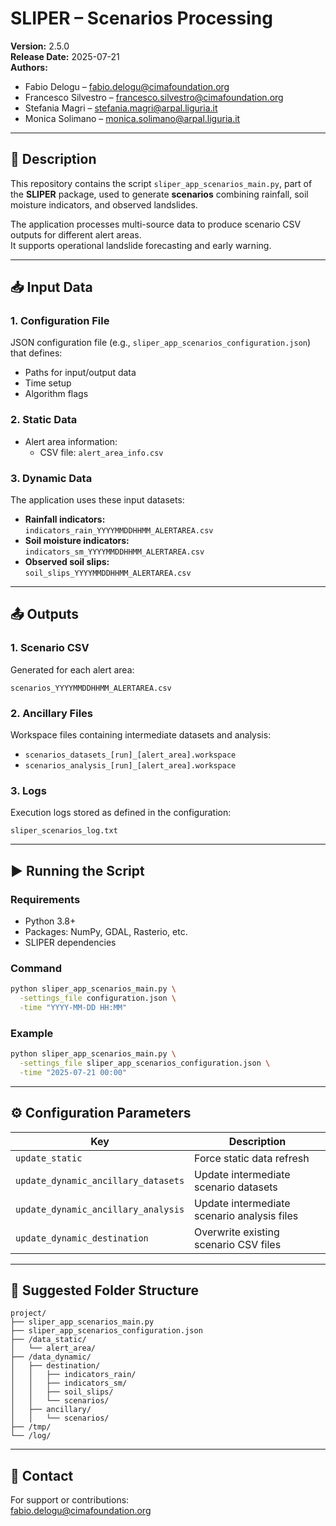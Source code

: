 # SLIPER – Scenarios Processing

**Version:** 2.5.0  
**Release Date:** 2025-07-21  
**Authors:**  
- Fabio Delogu – fabio.delogu@cimafoundation.org  
- Francesco Silvestro – francesco.silvestro@cimafoundation.org  
- Stefania Magri – stefania.magri@arpal.liguria.it  
- Monica Solimano – monica.solimano@arpal.liguria.it  

---

## 📘 Description

This repository contains the script `sliper_app_scenarios_main.py`, part of the **SLIPER** package, used to generate **scenarios** combining rainfall, soil moisture indicators, and observed landslides.  

The application processes multi-source data to produce scenario CSV outputs for different alert areas.  
It supports operational landslide forecasting and early warning.

---

## 📥 Input Data

### 1. Configuration File
JSON configuration file (e.g., `sliper_app_scenarios_configuration.json`) that defines:

- Paths for input/output data
- Time setup
- Algorithm flags

### 2. Static Data
- Alert area information:
  - CSV file: `alert_area_info.csv`

### 3. Dynamic Data
The application uses these input datasets:
- **Rainfall indicators:**  
  `indicators_rain_YYYYMMDDHHMM_ALERTAREA.csv`
- **Soil moisture indicators:**  
  `indicators_sm_YYYYMMDDHHMM_ALERTAREA.csv`
- **Observed soil slips:**  
  `soil_slips_YYYYMMDDHHMM_ALERTAREA.csv`

---

## 📤 Outputs

### 1. Scenario CSV
Generated for each alert area:

```
scenarios_YYYYMMDDHHMM_ALERTAREA.csv
```

### 2. Ancillary Files
Workspace files containing intermediate datasets and analysis:

- `scenarios_datasets_[run]_[alert_area].workspace`
- `scenarios_analysis_[run]_[alert_area].workspace`

### 3. Logs
Execution logs stored as defined in the configuration:

```
sliper_scenarios_log.txt
```

---

## ▶️ Running the Script

### Requirements
- Python 3.8+
- Packages: NumPy, GDAL, Rasterio, etc.
- SLIPER dependencies

### Command

```bash
python sliper_app_scenarios_main.py \
  -settings_file configuration.json \
  -time "YYYY-MM-DD HH:MM"
```

### Example

```bash
python sliper_app_scenarios_main.py \
  -settings_file sliper_app_scenarios_configuration.json \
  -time "2025-07-21 00:00"
```

---

## ⚙️ Configuration Parameters

| Key                                   | Description                                         |
|---------------------------------------|-----------------------------------------------------|
| `update_static`                       | Force static data refresh                          |
| `update_dynamic_ancillary_datasets`   | Update intermediate scenario datasets              |
| `update_dynamic_ancillary_analysis`   | Update intermediate scenario analysis files        |
| `update_dynamic_destination`          | Overwrite existing scenario CSV files              |

---

## 🧱 Suggested Folder Structure

```
project/
├── sliper_app_scenarios_main.py
├── sliper_app_scenarios_configuration.json
├── /data_static/
│   └── alert_area/
├── /data_dynamic/
│   ├── destination/
│   │   ├── indicators_rain/
│   │   ├── indicators_sm/
│   │   ├── soil_slips/
│   │   └── scenarios/
│   ├── ancillary/
│   │   └── scenarios/
├── /tmp/
└── /log/
```

---

## 👞 Contact

For support or contributions:  
fabio.delogu@cimafoundation.org
